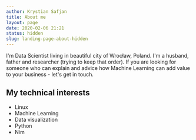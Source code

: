 ```yaml
---
author: Krystian Safjan
title: About me
layout: page
date: 2020-02-06 21:21
status: hidden
slug: landing-page-about-hidden
---
```


I'm Data Scientist living in beautiful city of Wrocław, Poland. I'm a husband, father and researcher (trying to keep that order). If you are looking for someone who can explain and advice how Machine Learning can add value to your business - let's get in touch.

## My technical interests

- Linux
- Machine Learning
- Data visualization
- Python
- Nim